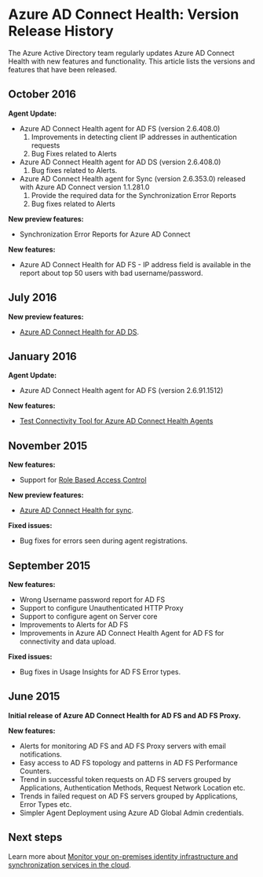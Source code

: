 <properties
    pageTitle="Azure AD Connect Health Version History"
    description="This document describes the releases for Azure AD Connect Health and what has been included in those releases."
    services="active-directory"
    documentationCenter=""
    authors="karavar"
    manager="samueld"
    editor="curtand"/>

<tags
    ms.service="active-directory"
    ms.workload="identity"
    ms.tgt_pltfrm="na"
    ms.devlang="na"
    ms.topic="article"
    ms.date="10/18/2016"
    ms.author="vakarand"/>

# <a name="azure-ad-connect-health-version-release-history"></a>Azure AD Connect Health: Version Release History

The Azure Active Directory team regularly updates Azure AD Connect Health with new features and functionality. This article lists the versions and features that have been released.

## <a name="october-2016"></a>October 2016
**Agent Update:**
- Azure AD Connect Health agent for AD FS \(version 2.6.408.0\)
    1. Improvements in detecting client IP addresses in authentication requests
    2. Bug Fixes related to Alerts
- Azure AD Connect Health agent for AD DS (version 2.6.408.0)
    1. Bug fixes related to Alerts.
- Azure AD Connect Health agent for Sync (version 2.6.353.0) released with Azure AD Connect version 1.1.281.0
    1. Provide the required data for the Synchronization Error Reports
    2. Bug fixes related to Alerts

**New preview features:**
- Synchronization Error Reports for Azure AD Connect

**New features:**
- Azure AD Connect Health for AD FS - IP address field is available in the report about top 50 users with bad username/password.

## <a name="july-2016"></a>July 2016

**New preview features:**

- [Azure AD Connect Health for AD DS](active-directory-aadconnect-health-adds.md).


## <a name="january-2016"></a>January 2016


**Agent Update:**

- Azure AD Connect Health agent for AD FS (version 2.6.91.1512)


**New features:**

- [Test Connectivity Tool for Azure AD Connect Health Agents](active-directory-aadconnect-health-agent-install.md#test-connectivity-to-azure-ad-connect-health-service)


## <a name="november-2015"></a>November 2015


**New features:**

- Support for [Role Based Access Control](active-directory-aadconnect-health-operations.md#manage-access-with-role-based-access-control)


**New preview features:**

- [Azure AD Connect Health for sync](active-directory-aadconnect-health-sync.md).

**Fixed issues:**

- Bug fixes for errors seen during agent registrations.

## <a name="september-2015"></a>September 2015

**New features:**

- Wrong Username password report for AD FS
- Support to configure Unauthenticated HTTP Proxy
- Support to configure agent on Server core
- Improvements to Alerts for AD FS
- Improvements in Azure AD Connect Health Agent for AD FS for connectivity and data upload.


**Fixed issues:**

- Bug fixes in Usage Insights for AD FS Error types.


## <a name="june-2015"></a>June 2015

**Initial release of Azure AD Connect Health for AD FS and AD FS Proxy.**

**New features:**

- Alerts for monitoring AD FS and AD FS Proxy servers with email notifications.
- Easy access to AD FS topology and patterns in AD FS Performance Counters.
- Trend in successful token requests on AD FS servers grouped by Applications, Authentication Methods, Request Network Location etc.
- Trends in failed request on AD FS servers grouped by Applications, Error Types etc.
- Simpler Agent Deployment using Azure AD Global Admin credentials.  




## <a name="next-steps"></a>Next steps
Learn more about [Monitor your on-premises identity infrastructure and synchronization services in the cloud](active-directory-aadconnect-health.md).
